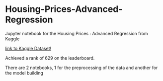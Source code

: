 # Housing-Prices-Advanced-Regression
Jupyter notebook for the Housing Prices : Advanced Regression from Kaggle 

[link to Kaggle Dataset!](https://www.kaggle.com/c/house-prices-advanced-regression-techniques)

Achieved a rank of 629 on the leaderboard. 

There are 2 notebooks, 1 for the preprocessing of the data and another for the model building 

